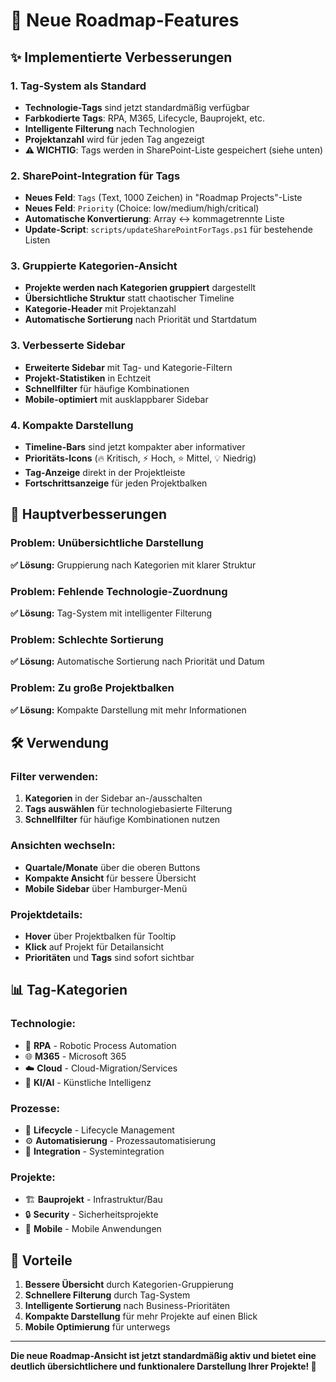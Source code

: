 # 🚀 Neue Roadmap-Features

## ✨ Implementierte Verbesserungen

### 1. **Tag-System als Standard**
- **Technologie-Tags** sind jetzt standardmäßig verfügbar
- **Farbkodierte Tags**: RPA, M365, Lifecycle, Bauprojekt, etc.
- **Intelligente Filterung** nach Technologien
- **Projektanzahl** wird für jeden Tag angezeigt
- **⚠️ WICHTIG**: Tags werden in SharePoint-Liste gespeichert (siehe unten)

### 2. **SharePoint-Integration für Tags**
- **Neues Feld**: `Tags` (Text, 1000 Zeichen) in "Roadmap Projects"-Liste
- **Neues Feld**: `Priority` (Choice: low/medium/high/critical)
- **Automatische Konvertierung**: Array ↔ kommagetrennte Liste
- **Update-Script**: `scripts/updateSharePointForTags.ps1` für bestehende Listen

### 3. **Gruppierte Kategorien-Ansicht**
- **Projekte werden nach Kategorien gruppiert** dargestellt
- **Übersichtliche Struktur** statt chaotischer Timeline
- **Kategorie-Header** mit Projektanzahl
- **Automatische Sortierung** nach Priorität und Startdatum

### 3. **Verbesserte Sidebar**
- **Erweiterte Sidebar** mit Tag- und Kategorie-Filtern
- **Projekt-Statistiken** in Echtzeit
- **Schnellfilter** für häufige Kombinationen
- **Mobile-optimiert** mit ausklappbarer Sidebar

### 4. **Kompakte Darstellung**
- **Timeline-Bars** sind jetzt kompakter aber informativer
- **Prioritäts-Icons** (🔥 Kritisch, ⚡ Hoch, ⭐ Mittel, 💡 Niedrig)
- **Tag-Anzeige** direkt in der Projektleiste
- **Fortschrittsanzeige** für jeden Projektbalken

## 🎯 Hauptverbesserungen

### **Problem:** Unübersichtliche Darstellung
**✅ Lösung:** Gruppierung nach Kategorien mit klarer Struktur

### **Problem:** Fehlende Technologie-Zuordnung  
**✅ Lösung:** Tag-System mit intelligenter Filterung

### **Problem:** Schlechte Sortierung
**✅ Lösung:** Automatische Sortierung nach Priorität und Datum

### **Problem:** Zu große Projektbalken
**✅ Lösung:** Kompakte Darstellung mit mehr Informationen

## 🛠️ Verwendung

### **Filter verwenden:**
1. **Kategorien** in der Sidebar an-/ausschalten
2. **Tags auswählen** für technologiebasierte Filterung
3. **Schnellfilter** für häufige Kombinationen nutzen

### **Ansichten wechseln:**
- **Quartale/Monate** über die oberen Buttons
- **Kompakte Ansicht** für bessere Übersicht
- **Mobile Sidebar** über Hamburger-Menü

### **Projektdetails:**
- **Hover** über Projektbalken für Tooltip
- **Klick** auf Projekt für Detailansicht
- **Prioritäten** und **Tags** sind sofort sichtbar

## 📊 Tag-Kategorien

### **Technologie:**
- 🔧 **RPA** - Robotic Process Automation
- 🌐 **M365** - Microsoft 365
- ☁️ **Cloud** - Cloud-Migration/Services
- 🤖 **KI/AI** - Künstliche Intelligenz

### **Prozesse:**
- 🔄 **Lifecycle** - Lifecycle Management
- ⚙️ **Automatisierung** - Prozessautomatisierung
- 🔗 **Integration** - Systemintegration

### **Projekte:**
- 🏗️ **Bauprojekt** - Infrastruktur/Bau
- 🔒 **Security** - Sicherheitsprojekte
- 📱 **Mobile** - Mobile Anwendungen

## 🚀 Vorteile

1. **Bessere Übersicht** durch Kategorien-Gruppierung
2. **Schnellere Filterung** durch Tag-System
3. **Intelligente Sortierung** nach Business-Prioritäten
4. **Kompakte Darstellung** für mehr Projekte auf einen Blick
5. **Mobile Optimierung** für unterwegs

---

**Die neue Roadmap-Ansicht ist jetzt standardmäßig aktiv und bietet eine deutlich übersichtlichere und funktionalere Darstellung Ihrer Projekte! 🎉**
